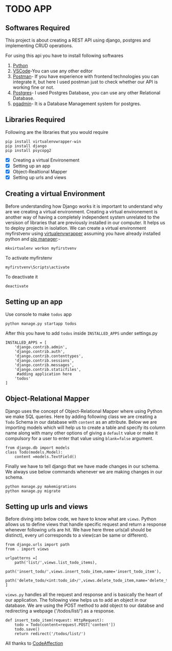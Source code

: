 # TODO APP

## Softwares Required
This project is about creating a REST API using django, postgres and implementing CRUD operations. 

For using this api you have to install following softwares
1. [Python](https://www.python.org/)
2. [VSCode](https://code.visualstudio.com/)-You can use any other editor
3. [Postman](https://www.postman.com/)- If you have experience with frontend technologies you can integrate it, but here I used postman just to check whether our API is working      fine or not.
4. [Postgres](https://www.postgresql.org/)- I used Postgres Database, you can use any other Relational Database.
5. [pgadmin](https://www.pgadmin.org/)- It is a Database Management system for postgres.


## Libraries Required
Following are the libraries that you would require

```
pip install virtualenvwrapper-win
pip install django
pip install psycopg2
```
- [x] Creating a virtual Environement
- [x] Setting up an app
- [x] Object-Realtional Mapper
- [x] Setting up urls and views

## Creating a virtual Environment

Before understanding how Django works it is important to understand why are we creating a virtual environment. Creating a virtual environement is another way of having a completely independent system unrelated to the versison of libraries that are previously installed in our computer. It helps us to deploy projects in isolation.
We can create a virtual environment myfirstvenv using [virtualenvwrapper](https://virtualenvwrapper.readthedocs.io/en/latest/) assuming you have already installed python and [pip manager](https://pypi.org/project/pip-manager/):-
```
mkvirtualenv workon myfirstvenv
```
To activate myfirstenv
```
myfirstvenv\Scripts\activate
```
To deactivate it
```
deactivate
```

## Setting up an app

Use console to make `todos` app
```
python manage.py startapp todos
```
After this you have to add `todos` inside `INSTALLED_APPS` under settings.py
```
INSTALLED_APPS = [
    'django.contrib.admin',
    'django.contrib.auth',
    'django.contrib.contenttypes',
    'django.contrib.sessions',
    'django.contrib.messages',
    'django.contrib.staticfiles',
     #adding application here
    'todos'
]
```

## Object-Relational Mapper
Django uses the concept of Object-Relational Mapper where using Python we make SQL queries. Here by adding following class we are creating a `Todo` Schema in our database with `content` as an attribute. Below we are importing models which will help us to create a table and specify its column name along with many other options of giving a `default` value or make it compulsory for a user to enter that value using `blank=false` argument.

```
from django.db import models
class Todo(models.Model):
    content =models.TextField()
```

Finally we have to tell django that we have made changes in our schema. We always use below commands whenever we are making changes in our schema.
```
python manage.py makemigrations
python manage.py migrate
```

## Setting up urls and views
Before diving into below code, we have to know what are `views`. Python allows us to define views that handle specific request and return a response whenever following urls are hit. 
We have here three urls(all should be distinct), every url corresponds to a view(can be same or different). 
```
from django.urls import path
from . import views

urlpatterns =[
    path('list/',views.list_todo_items),
    path('insert_todo/',views.insert_todo_item,name='insert_todo_item'),
    path('delete_todo/<int:todo_id>/',views.delete_todo_item,name='delete_todo_item'),
]
```


`views.py` handles all the request and response and is basically the heart of our application. The following view helps us to add an object in our database. We are using the POST method to add object to our databse and redirecting a webpage ('/todos/list/') as a response.

```
def insert_todo_item(request: HttpRequest):
    todo = Todo(content=request.POST['content'])
    todo.save()
    return redirect('/todos/list/')
```

All thanks to [CodeAffection](https://www.codaffection.com/)

